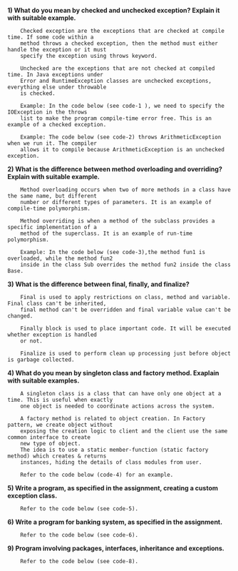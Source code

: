**1) What do you mean by checked and unchecked exception? Explain it with suitable example.**  
```
    Checked exception are the exceptions that are checked at compile time. If some code within a 
    method throws a checked exception, then the method must either handle the exception or it must
    specify the exception using throws keyword.  
    
    Unchecked are the exceptions that are not checked at compiled time. In Java exceptions under 
    Error and RuntimeException classes are unchecked exceptions, everything else under throwable
    is checked.
    
    Example: In the code below (see code-1 ), we need to specify the IOException in the throws 
    list to make the program compile-time error free. This is an example of a checked exception.
    
    Example: The code below (see code-2) throws ArithmeticException when we run it. The compiler
    allows it to compile because ArithmeticException is an unchecked exception.
```  

**2) What is the difference between method overloading and overriding? Explain with suitable example.**  
```
    Method overloading occurs when two of more methods in a class have the same name, but different 
    number or different types of parameters. It is an example of compile-time polymorphism.
    
    Method overriding is when a method of the subclass provides a specific implementation of a 
    method of the superclass. It is an example of run-time polymorphism.
    
    Example: In the code below (see code-3),the method fun1 is overloaded, while the method fun2
    inside in the class Sub overrides the method fun2 inside the class Base.
```  

**3) What is the difference between final, finally, and finalize?**  
```
    Final is used to apply restrictions on class, method and variable. Final class can't be inherited,
    final method can't be overridden and final variable value can't be changed.  
    
    Finally block is used to place important code. It will be executed whether exception is handled 
    or not.  
    
    Finalize is used to perform clean up processing just before object is garbage collected.
```  

**4) What do you mean by singleton class and factory method. Exaplain with suitable examples.**  
```
    A singleton class is a class that can have only one object at a time. This is useful when exactly
    one object is needed to coordinate actions across the system.
    
    A factory method is related to object creation. In Factory pattern, we create object without 
    exposing the creation logic to client and the client use the same common interface to create 
    new type of object.
    The idea is to use a static member-function (static factory method) which creates & returns 
    instances, hiding the details of class modules from user.
    
    Refer to the code below (code-4) for an example.
```  

**5) Write a program, as specified in the assignment, creating a custom exception class.**  
```
    Refer to the code below (see code-5).
```

**6) Write a program for banking system, as specified in the assignment.**  
```
    Refer to the code below (see code-6).
```

**9) Program involving packages, interfaces, inheritance and exceptions.**
```
    Refer to the code below (see code-8).
```
